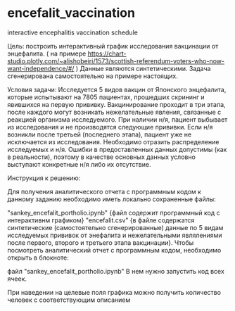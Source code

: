 # encefalit_vaccination
interactive encephalitis vaccination schedule

Цель:
построить интерактивный график исследования вакцинации от энцефалита. 
( на примере  https://chart-studio.plotly.com/~alishobeiri/1573/scottish-referendum-voters-who-now-want-independence/#/ )
Данные являются синтетическими. Задача сгенерирована самостоятельно на примере настоящих.

Условия задачи:
Исследуется 5 видов вакцин от Японского энцефалита, которые испытывают на 7805 пациентах, прошедших скрининг и явившихся на первую прививку. 
Вакцинирование проходит в три этапа, после каждого могут возникать нежелательные явления, связанные с реакцией организма исследуемого. 
При наличии н/я, пациент выбывает из исследования и не производятся следующие прививки. 
Если н/я возникли после третьей (последнего этапа), пациент уже не исключается из исследования. 
Необходимо отразить распределение исследуемых и н/я. 
Ошибки в предоставленных данных допустимы (как в реальности), поэтому в качестве основных данных условно выступают конкретные н/я либо их отсутствие.


Инструкция к решению:

Для получения аналитического отчета с программным кодом к данному заданию необходимо иметь локально сохраненные файлы:

"sankey_encefalit_portholio.ipynb" {файл содержит программный код с интерактивнм графиком}
"encefalit.csv" {в файле содержатся синтетические (самостоятельно сгенерированные) 
данные по 5 видам исследуемых прививок от энефалита и нежелательными являлениями после первого, второго и третьего этапа вакцинации}.
Чтобы посмотреть аналитический отчет с программным кодом, необходимо открыть в блокноте:

файл "sankey_encefalit_portholio.ipynb" В нем нужно запустить код всех ячеек.

При наведении на целевые поля графика можно получить количество человек с соответствующим описанием
